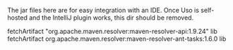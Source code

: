 The jar files here are for easy integration with an IDE. Once Uso is self-hosted and the IntelliJ plugin works, 
this dir should be removed.

fetchArtifact "org.apache.maven.resolver:maven-resolver-api:1.9.24" lib
fetchArtifact org.apache.maven.resolver:maven-resolver-ant-tasks:1.6.0 lib
